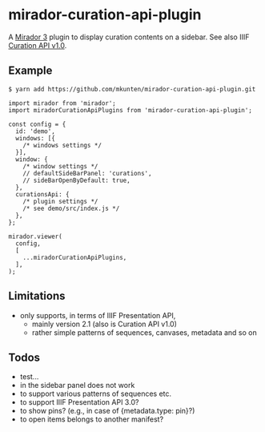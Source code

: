 # mirador-curation-api-plugin

A [Mirador 3](https://projectmirador.org/) plugin to display curation contents on a sidebar.
See also IIIF [Curation API v1.0](http://codh.rois.ac.jp/iiif/curation/).

## Example

```shell
$ yarn add https://github.com/mkunten/mirador-curation-api-plugin.git
```

```javascipt
import mirador from 'mirador';
import miradorCurationApiPlugins from 'mirador-curation-api-plugin';

const config = {
  id: 'demo',
  windows: [{
    /* windows settings */
  }],
  window: {
    /* window settings */
    // defaultSideBarPanel: 'curations', 
    // sideBarOpenByDefault: true,
  },
  curationsApi: {
    /* plugin settings */
    /* see demo/src/index.js */
  },
};

mirador.viewer(
  config,
  [
    ...miradorCurationApiPlugins,
  ],
);
```

## Limitations

- only supports, in terms of IIIF Presentation API,
    + mainly version 2.1 (also is Curation API v1.0)
    + rather simple patterns of sequences, canvases, metadata and so on

## Todos

- test...
- <ScrollTo/> in the sidebar panel does not work
- to support various patterns of sequences etc.
- to support IIIF Presentation API 3.0?
- to show pins? (e.g., in case of {metadata.type: pin}?)
- to open items belongs to another manifest?
